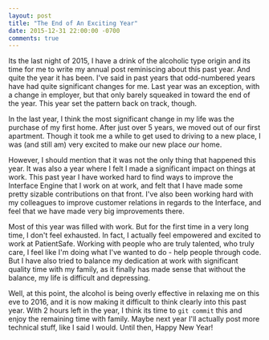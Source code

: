 ```yaml
---
layout: post
title: "The End of An Exciting Year"
date: 2015-12-31 22:00:00 -0700
comments: true
---
```

Its the last night of 2015, I have a drink of the alcoholic type origin and its
time for me to write my annual post reminiscing about this past year. And quite
the year it has been. I've said in past years that odd-numbered years have had
quite significant changes for me. Last year was an exception, with a change in
employer, but that only barely squeaked in toward the end of the year. This year
set the pattern back on track, though.

In the last year, I think the most significant change in my life was the
purchase of my first home. After just over 5 years, we moved out of our first
apartment. Though it took me a while to get used to driving to a new place,
I was (and still am) very excited to make our new place *our* home.

However, I should mention that it was not the only thing that happened this
year. It was also a year where I felt I made a significant impact on things at
work. This past year I have worked hard to find ways to improve the Interface
Engine that I work on at work, and felt that I have made some pretty sizable
contributions on that front. I've also been working hard with my colleagues to
improve customer relations in regards to the Interface, and feel that we have
made very big improvements there.

Most of this year was filled with work. But for the first time in a very long
time, I don't feel exhausted. In fact, I actually feel empowered and excited
to work at PatientSafe. Working with people who are truly talented, who truly
care, I feel like I'm doing what I've wanted to do - help people through code.
But I have also tried to balance my dedication at work with significant quality
time with my family, as it finally has made sense that without the balance, my
life is difficult and depressing.

Well, at this point, the alcohol is being overly effective in relaxing me on
this eve to 2016, and it is now making it difficult to think clearly into this
past year. With 2 hours left in the year, I think its time to `git commit` this
and enjoy the remaining time with family. Maybe next year I'll actually post
more technical stuff, like I said I would. Until then, Happy New Year!
